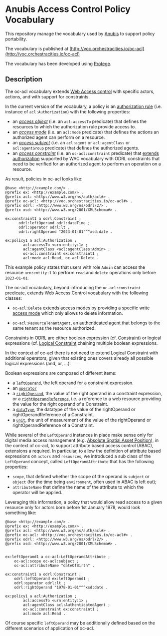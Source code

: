 # Anubis Access Control Policy Vocabulary

This repository manage the vocabulary used by [Anubis](https://anubis-pep.readthedocs.io/en/latest/)
to support policy portability.

The vocabulary is published at [http://voc.orchestracities.io/oc-acl](http://voc.orchestracities.io/oc-acl)

The vocabulary has been developed using [Protege](https://protege.stanford.edu/).

## Description

The oc-acl vocabulary extends
[Web Access control](https://solid.github.io/web-access-control-spec/) with
specific actors, actions, and with support for constraints.

In the current version of the vocabulary, a policy is an
[authorization rule](https://solid.github.io/web-access-control-spec/#authorization-rule)
(i.e. instance of `acl:Authorization`) with the following properties:

- an [*access object*](https://solid.github.io/web-access-control-spec/#access-objects)
(i.e. an `acl:accessTo` predicate) that defines the resources to which the
authorization rule provide access to.
- an [*access mode*](https://solid.github.io/web-access-control-spec/#access-modes)
(i.e. an `acl:mode` predicate) that defines the actions an authorized agent can
perform on a resource.
- an [*access subject*](https://solid.github.io/web-access-control-spec/#access-subjects)
(i.e. an `acl:agent` or `acl:agentClass` or `acl:agentGroup` predicate)
that defines the authorized agents.
- an [*access constraint*](https://www.w3.org/TR/odrl-model/#constraint)
(i.e. an `oc-acl:constraint` predicate) that [extends authorization](https://solid.github.io/web-access-control-spec/#authorization-extensions)
supported by WAC vocabulary with ODRL constraints that need to be verified for an
authorized agent to perform an operation on a resource.

As result, policies in oc-acl looks like:

```ttl
@base <http://example.com/> .
@prefix ex: <http://example.com/> .
@prefix acl: <http://www.w3.org/ns/auth/acl#> . 
@prefix oc-acl: <http://voc.orchestracities.io/oc-acl#> . 
@prefix odrl: <http://www.w3.org/ns/odrl/2/> .
@prefix xsd: <http://www.w3.org/2001/XMLSchema#> .

ex:constraint1 a odrl:Constraint ;
      odrl:leftOperand odrl:dateTime ;
      odrl:operator odrl:lt ;
      odrl:rightOperand "2023-01-01"^^xsd:date .

ex:policy1 a acl:Authorization ;
        acl:accessTo <urn:entity:1> ;
        acl:agentClass <acl:agentClass:Admin> ;
        oc-acl:constraint ex:constraint1 ;
        acl:mode acl:Read, oc-acl:Delete .
```

This example policy states that users with role `Admin`
can access the resource `urn:entity:1` to perform `read`
and `delete` operations only before `2023-01-01`.

The oc-acl vocabulary, beyond introducing the `oc-acl:constraint` predicate, extends
Web Access Control vocabulary with the following classes:

- `oc-acl:Delete` [extends access modes](https://solid.github.io/web-access-control-spec/#access-mode-extensions) 
by providing a specific [write access mode](https://solid.github.io/web-access-control-spec/#acl-mode-write)
which only allows to delete information.

- `oc-acl:ResourceTenantAgent`, an [authenticated agent](https://solid.github.io/web-access-control-spec/#acl-agentclass-authenticated-agent) that belongs to the same tenant as the resource authorized.

Constraints in ODRL are either boolean expression (cf. [Constraint](https://www.w3.org/TR/odrl-vocab/#constraints))
or logical expressions (cf. [Logical Constraint](https://www.w3.org/TR/odrl-vocab/#logicalConstraints)
chaining multiple boolean expressions.

In the context of oc-acl there is not need to extend Logical Constraint with
additional operators, given that existing ones covers already all possible
logical expressions (and, or, ...).

Boolean expressions are composed of different items:
- a [`leftOperand`](https://www.w3.org/TR/odrl-vocab/#term-LeftOperand),
the left operand for a constraint expression.
- an [`operator`](https://www.w3.org/TR/odrl-vocab/#constraintRelationalOperators)
- a [`rightOperand`](https://www.w3.org/TR/odrl-vocab/#term-rightOperand),
the value of the right operand in a constraint expression, or a [`rightOperandReference`](https://www.w3.org/TR/odrl-vocab/#term-rightOperandReference), i.e.
a reference to a web resource providing the value for the right operand of a 
Constraint.
- a [`dataType`](https://www.w3.org/TR/odrl-vocab/#term-dataType),
the datatype of the value of the rightOperand or rightOperandReference
of a Constraint.
- a [`unit`](https://www.w3.org/TR/odrl-vocab/#term-unit),
the unit of measurement of the value of the rightOperand or
rightOperandReference of a Constraint.

While several of the `LeftOperand` instances in place make sense only for
digital media access management (e.g. [Absolute Spatial Asset Position](https://www.w3.org/TR/odrl-vocab/#term-absoluteSpatialPosition)),
in the context of oc-acl, to support attribute based access control (ABAC),
extensions a required. In particular, to allow the definition
of attribute based expressions on `actors` and `resources`, we introduced 
a sub class of the `LeftOperand` concept, called `LeftOperandAttribute` that
has the following properties:
- `scope`, that defined whether the scope of the operand is `subject` or
  `object` (for the time being `environment`, often used in ABAC is left out);
- `attributeName` that define the name of the attribute to which the operator
   will be applied.

Leveraging this information, a policy that would allow read access to a given
resource only for actors born before 1st January 1978, would look something
like:

```ttl
@base <http://example.com/> .
@prefix ex: <http://example.com/> .
@prefix acl: <http://www.w3.org/ns/auth/acl#> . 
@prefix oc-acl: <http://voc.orchestracities.io/oc-acl#> . 
@prefix odrl: <http://www.w3.org/ns/odrl/2/> .
@prefix xsd: <http://www.w3.org/2001/XMLSchema#> .


ex:leftOperand1 a oc-acl:LeftOperandAttribute ;
    oc-acl:scope oc-acl:subject ;
    oc-acl:attributeName "dateOfBirth" .

ex:constraint1 a odrl:Constraint ;
    odrl:leftOperand ex:leftOperand1 ;
    odrl:operator odrl:lt ;
    odrl:rightOperand "1978-01-01"^^xsd:date .

ex:policy1 a acl:Authorization ;
        acl:accessTo <urn:entity:1> ;
        acl:agentClass acl:AuthenticatedAgent ;
        oc-acl:constraint ex:constraint1 ;
        acl:mode acl:Read .
```

Of course specific `leftOperand` may be additionally defined based on
the different scenarios of application of oc-acl.


